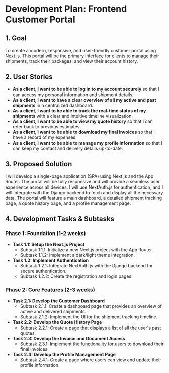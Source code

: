 # Development Plan: Frontend Customer Portal

## 1. Goal

To create a modern, responsive, and user-friendly customer portal using Next.js. This portal will be the primary interface for clients to manage their shipments, track their packages, and view their account history.

## 2. User Stories

* **As a client, I want to be able to log in to my account securely** so that I can access my personal information and shipment details.
* **As a client, I want to have a clear overview of all my active and past shipments** in a centralized dashboard.
* **As a client, I want to be able to track the real-time status of my shipments** with a clear and intuitive timeline visualization.
* **As a client, I want to be able to view my quote history** so that I can refer back to previous estimates.
* **As a client, I want to be able to download my final invoices** so that I have a record of my expenses.
* **As a client, I want to be able to manage my profile information** so that I can keep my contact and delivery details up-to-date.

## 3. Proposed Solution

I will develop a single-page application (SPA) using Next.js and the App Router. The portal will be fully responsive and will provide a seamless user experience across all devices. I will use NextAuth.js for authentication, and I will integrate with the Django backend to fetch and display all the necessary data. The portal will feature a main dashboard, a detailed shipment tracking page, a quote history page, and a profile management page.

## 4. Development Tasks & Subtasks

### **Phase 1: Foundation (1-2 weeks)**

* **Task 1.1: Setup the Next.js Project**
  * Subtask 1.1.1: Initialize a new Next.js project with the App Router.
  * Subtask 1.1.2: Implement a dark/light theme integration.
* **Task 1.2: Implement Authentication**
  * Subtask 1.2.1: Integrate NextAuth.js with the Django backend for secure authentication.
  * Subtask 1.2.2: Create the registration and login pages.

### **Phase 2: Core Features (2-3 weeks)**

* **Task 2.1: Develop the Customer Dashboard**
  * Subtask 2.1.1: Create a dashboard page that provides an overview of active and delivered shipments.
  * Subtask 2.1.2: Implement the UI for the shipment tracking timeline.
* **Task 2.2: Develop the Quote History Page**
  * Subtask 2.2.1: Create a page that displays a list of all the user's past quotes.
* **Task 2.3: Develop the Invoice and Document Access**
  * Subtask 2.3.1: Implement the functionality for users to download their final invoices.
* **Task 2.4: Develop the Profile Management Page**
  * Subtask 2.4.1: Create a page where users can view and update their profile information.
